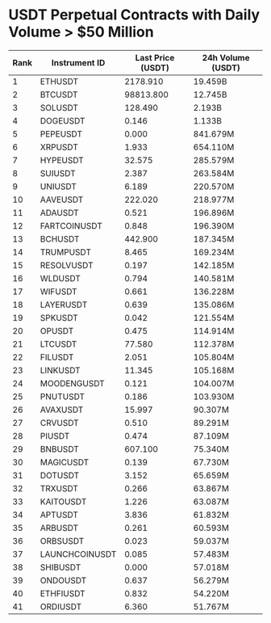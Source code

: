 # USDT Perpetual Contracts with Daily Volume > $50 Million

| Rank | Instrument ID | Last Price (USDT) | 24h Volume (USDT) |
|------|---------------|-------------------|-------------------|
| 1 | ETHUSDT | 2178.910 | 19.459B |
| 2 | BTCUSDT | 98813.800 | 12.745B |
| 3 | SOLUSDT | 128.490 | 2.193B |
| 4 | DOGEUSDT | 0.146 | 1.133B |
| 5 | PEPEUSDT | 0.000 | 841.679M |
| 6 | XRPUSDT | 1.933 | 654.110M |
| 7 | HYPEUSDT | 32.575 | 285.579M |
| 8 | SUIUSDT | 2.387 | 263.584M |
| 9 | UNIUSDT | 6.189 | 220.570M |
| 10 | AAVEUSDT | 222.020 | 218.977M |
| 11 | ADAUSDT | 0.521 | 196.896M |
| 12 | FARTCOINUSDT | 0.848 | 196.390M |
| 13 | BCHUSDT | 442.900 | 187.345M |
| 14 | TRUMPUSDT | 8.465 | 169.234M |
| 15 | RESOLVUSDT | 0.197 | 142.185M |
| 16 | WLDUSDT | 0.794 | 140.581M |
| 17 | WIFUSDT | 0.661 | 136.228M |
| 18 | LAYERUSDT | 0.639 | 135.086M |
| 19 | SPKUSDT | 0.042 | 121.554M |
| 20 | OPUSDT | 0.475 | 114.914M |
| 21 | LTCUSDT | 77.580 | 112.378M |
| 22 | FILUSDT | 2.051 | 105.804M |
| 23 | LINKUSDT | 11.345 | 105.168M |
| 24 | MOODENGUSDT | 0.121 | 104.007M |
| 25 | PNUTUSDT | 0.186 | 103.930M |
| 26 | AVAXUSDT | 15.997 | 90.307M |
| 27 | CRVUSDT | 0.510 | 89.291M |
| 28 | PIUSDT | 0.474 | 87.109M |
| 29 | BNBUSDT | 607.100 | 75.340M |
| 30 | MAGICUSDT | 0.139 | 67.730M |
| 31 | DOTUSDT | 3.152 | 65.659M |
| 32 | TRXUSDT | 0.266 | 63.867M |
| 33 | KAITOUSDT | 1.226 | 63.087M |
| 34 | APTUSDT | 3.836 | 61.832M |
| 35 | ARBUSDT | 0.261 | 60.593M |
| 36 | ORBSUSDT | 0.023 | 59.037M |
| 37 | LAUNCHCOINUSDT | 0.085 | 57.483M |
| 38 | SHIBUSDT | 0.000 | 57.018M |
| 39 | ONDOUSDT | 0.637 | 56.279M |
| 40 | ETHFIUSDT | 0.832 | 54.220M |
| 41 | ORDIUSDT | 6.360 | 51.767M |
